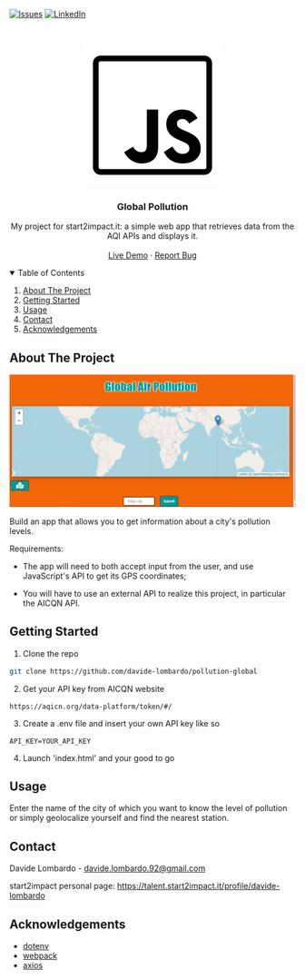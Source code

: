 

<!-- PROJECT SHIELDS -->
<!--
*** I'm using markdown "reference style" links for readability.
*** Reference links are enclosed in brackets [ ] instead of parentheses ( ).
*** See the bottom of this document for the declaration of the reference variables
*** for contributors-url, forks-url, etc. This is an optional, concise syntax you may use.
*** https://www.markdownguide.org/basic-syntax/#reference-style-links
-->

[![Issues][issues-shield]][issues-url]
[![LinkedIn][linkedin-shield]][linkedin-url]

<!-- PROJECT LOGO -->
<br />
<p align="center">
  <a href="https://pollution-global.netlify.app/" target="_blank">
    <img src="./src/img/logo.png" alt="Screenshot">
  </a>

  <h3 align="center">Global Pollution</h3>

  <p align="center">
   My project for start2impact.it: a simple web app that retrieves data from the AQI APIs and displays it.
    <br />
    <br />
    <a href="https://pollution-global.netlify.app/" target="_blank">Live Demo</a>
    ·
    <a href="https://github.com/davide-lombardo/pollution-global/issues">Report Bug</a>
  </p>
</p>

<!-- TABLE OF CONTENTS -->
<details open="open">
  <summary>Table of Contents</summary>
  <ol>
    <li>
      <a href="#about-the-project">About The Project</a>
    </li>
    <li><a href="#getting-started">Getting Started</a></li>
    <li><a href="#usage">Usage</a></li>
    <li><a href="#contact">Contact</a></li>
    <li><a href="#acknowledgements">Acknowledgements</a></li>
  </ol>
</details>

<!-- ABOUT THE PROJECT -->

## About The Project

[![Website Screenshot][product-screenshot]](https://pollution-global.netlify.app/)

Build an app that allows you to get information about a city's pollution levels.

Requirements:

- The app will need to both accept input from the user, and use JavaScript's API to get its GPS coordinates;

- You will have to use an external API to realize this project, in particular the AICQN API.

<!-- GETTING STARTED -->

## Getting Started

1. Clone the repo

```sh
git clone https://github.com/davide-lombardo/pollution-global
```

2. Get your API key from AICQN website

```url
https://aqicn.org/data-platform/token/#/
```

3. Create a .env file and insert your own API key like so

```env
API_KEY=YOUR_API_KEY
```

4. Launch 'index.html' and your good to go

<!-- USAGE -->

## Usage

Enter the name of the city of which you want to know the level of pollution or simply geolocalize yourself and find the nearest station.

<!-- CONTACT -->

## Contact

Davide Lombardo - davide.lombardo.92@gmail.com

start2impact personal page: https://talent.start2impact.it/profile/davide-lombardo

<!-- ACKNOWLEDGEMENTS -->

## Acknowledgements

- [dotenv](https://github.com/motdotla/dotenv)
- [webpack](https://webpack.js.org/)
- [axios](https://github.com/axios/axios)

<!-- MARKDOWN LINKS & IMAGES -->

[issues-shield]: https://img.shields.io/github/issues/davide-lombardo/polution-global/repo.svg?style=for-the-badge
[issues-url]: https://github.com/davide-lombardo/pollution-global/issues
[linkedin-shield]: https://img.shields.io/badge/-LinkedIn-black.svg?style=for-the-badge&logo=linkedin&colorB=555
[linkedin-url]: https://www.linkedin.com/in/davide-lombardo-profile/
[product-screenshot]: ./src/img/screenshot.png
